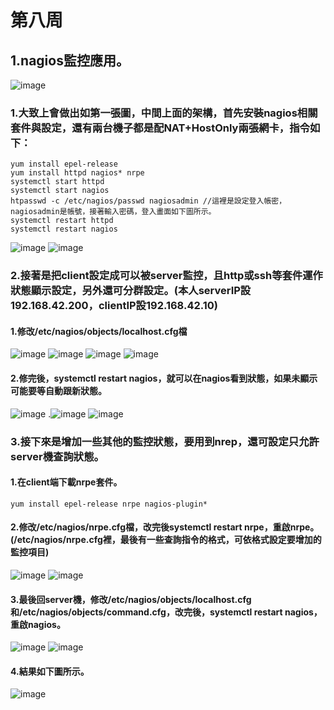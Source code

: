 # 第八周
## 1.nagios監控應用。
![image](https://github.com/LarrySu508/Linux_note/blob/master/Week8/IMAG0710.jpg)
### 1.大致上會做出如第一張圖，中間上面的架構，首先安裝nagios相關套件與設定，還有兩台機子都是配NAT+HostOnly兩張網卡，指令如下：
```
yum install epel-release
yum install httpd nagios* nrpe
systemctl start httpd
systemctl start nagios
htpasswd -c /etc/nagios/passwd nagiosadmin //這裡是設定登入帳密，nagiosadmin是帳號，接著輸入密碼，登入畫面如下圖所示。
systemctl restart httpd
systemctl restart nagios
```
![image](https://github.com/LarrySu508/Linux_note/blob/master/Week8/d.png)
![image](https://github.com/LarrySu508/Linux_note/blob/master/Week8/c.png)
### 2.接著是把client設定成可以被server監控，且http或ssh等套件運作狀態顯示設定，另外還可分群設定。(本人serverIP設192.168.42.200，clientIP設192.168.42.10)
#### 1.修改/etc/nagios/objects/localhost.cfg檔
![image](https://github.com/LarrySu508/Linux_note/blob/master/Week8/e.png)
![image](https://github.com/LarrySu508/Linux_note/blob/master/Week8/g.png)
![image](https://github.com/LarrySu508/Linux_note/blob/master/Week8/f.png)
![image](https://github.com/LarrySu508/Linux_note/blob/master/Week8/h.png)
#### 2.修完後，systemctl restart nagios，就可以在nagios看到狀態，如果未顯示可能要等自動跟新狀態。
![image](https://github.com/LarrySu508/Linux_note/blob/master/Week8/i.png)
.![image](https://github.com/LarrySu508/Linux_note/blob/master/Week8/j.png)
![image](https://github.com/LarrySu508/Linux_note/blob/master/Week8/k.png)
### 3.接下來是增加一些其他的監控狀態，要用到nrep，還可設定只允許server機查詢狀態。
#### 1.在client端下載nrpe套件。
```
yum install epel-release nrpe nagios-plugin*
```
#### 2.修改/etc/nagios/nrpe.cfg檔，改完後systemctl restart nrpe，重啟nrpe。(/etc/nagios/nrpe.cfg裡，最後有一些查詢指令的格式，可依格式設定要增加的監控項目)
![image](https://github.com/LarrySu508/Linux_note/blob/master/Week8/l.png)
![image](https://github.com/LarrySu508/Linux_note/blob/master/Week8/m.png)
#### 3.最後回server機，修改/etc/nagios/objects/localhost.cfg和/etc/nagios/objects/command.cfg，改完後，systemctl restart nagios，重啟nagios。
![image](https://github.com/LarrySu508/Linux_note/blob/master/Week8/n.png)
![image](https://github.com/LarrySu508/Linux_note/blob/master/Week8/o.png)
#### 4.結果如下圖所示。
![image](https://github.com/LarrySu508/Linux_note/blob/master/Week8/u.png)